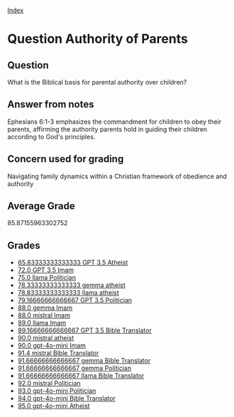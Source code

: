 
[Index](../../index.md)
# Question Authority of Parents
## Question
What is the Biblical basis for parental authority over children?

## Answer from notes
Ephesians 6:1-3 emphasizes the commandment for children to obey their parents, affirming the authority parents hold in guiding their children according to God's principles.

## Concern used for grading
Navigating family dynamics within a Christian framework of obedience and authority

## Average Grade
85.87155963302752

## Grades
 * [65.83333333333333 GPT 3.5 Atheist](../answers/GPT_3.5_Atheist/Authority_of_Parents.md)
 * [72.0 GPT 3.5 Imam](../answers/GPT_3.5_Imam/Authority_of_Parents.md)
 * [75.0 llama Politician](../answers/llama_Politician/Authority_of_Parents.md)
 * [78.33333333333333 gemma atheist](../answers/gemma_atheist/Authority_of_Parents.md)
 * [78.83333333333333 llama atheist](../answers/llama_atheist/Authority_of_Parents.md)
 * [79.16666666666667 GPT 3.5 Politician](../answers/GPT_3.5_Politician/Authority_of_Parents.md)
 * [88.0 gemma Imam](../answers/gemma_Imam/Authority_of_Parents.md)
 * [88.0 mistral Imam](../answers/mistral_Imam/Authority_of_Parents.md)
 * [89.0 llama Imam](../answers/llama_Imam/Authority_of_Parents.md)
 * [89.16666666666667 GPT 3.5 Bible Translator](../answers/GPT_3.5_Bible_Translator/Authority_of_Parents.md)
 * [90.0 mistral atheist](../answers/mistral_atheist/Authority_of_Parents.md)
 * [90.0 gpt-4o-mini Imam](../answers/gpt-4o-mini_Imam/Authority_of_Parents.md)
 * [91.4 mistral Bible Translator](../answers/mistral_Bible_Translator/Authority_of_Parents.md)
 * [91.66666666666667 gemma Bible Translator](../answers/gemma_Bible_Translator/Authority_of_Parents.md)
 * [91.66666666666667 gemma Politician](../answers/gemma_Politician/Authority_of_Parents.md)
 * [91.66666666666667 llama Bible Translator](../answers/llama_Bible_Translator/Authority_of_Parents.md)
 * [92.0 mistral Politician](../answers/mistral_Politician/Authority_of_Parents.md)
 * [93.0 gpt-4o-mini Politician](../answers/gpt-4o-mini_Politician/Authority_of_Parents.md)
 * [94.0 gpt-4o-mini Bible Translator](../answers/gpt-4o-mini_Bible_Translator/Authority_of_Parents.md)
 * [95.0 gpt-4o-mini Atheist](../answers/gpt-4o-mini_Atheist/Authority_of_Parents.md)
